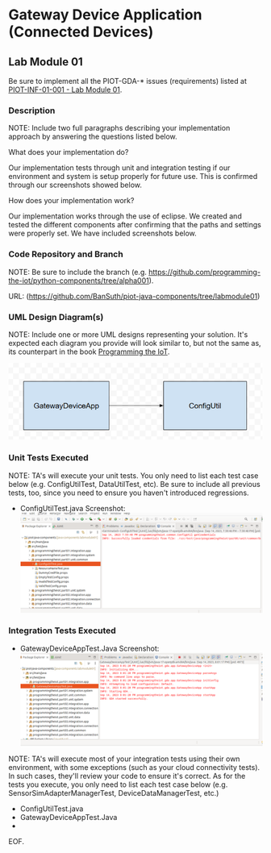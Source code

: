 # Gateway Device Application (Connected Devices)

## Lab Module 01

Be sure to implement all the PIOT-GDA-* issues (requirements) listed at [PIOT-INF-01-001 - Lab Module 01](https://github.com/orgs/programming-the-iot/projects/1#column-9974937).

### Description

NOTE: Include two full paragraphs describing your implementation approach by answering the questions listed below.

What does your implementation do? 

Our implementation tests through unit and integration testing if our environment and system is setup properly for future use. This is confirmed through our screenshots showed below.

How does your implementation work?

Our implementation works through the use of eclipse. We created and tested the different components after confirming that the paths and settings were properly set. We have included screenshots below.

### Code Repository and Branch

NOTE: Be sure to include the branch (e.g. https://github.com/programming-the-iot/python-components/tree/alpha001).

URL: (https://github.com/BanSuth/piot-java-components/tree/labmodule01)

### UML Design Diagram(s)

NOTE: Include one or more UML designs representing your solution. It's expected each
diagram you provide will look similar to, but not the same as, its counterpart in the
book [Programming the IoT](https://learning.oreilly.com/library/view/programming-the-internet/9781492081401/).

![](labmodule01/Images/GDA_UML.png)

### Unit Tests Executed

NOTE: TA's will execute your unit tests. You only need to list each test case below
(e.g. ConfigUtilTest, DataUtilTest, etc). Be sure to include all previous tests, too,
since you need to ensure you haven't introduced regressions.

- ConfigUtilTest.java
  Screenshot:
![](labmodule01/Images/Java_Unit_Test.png)

### Integration Tests Executed
- GatewayDeviceAppTest.Java
  Screenshot:
![](labmodule01/Images/Java_Int_Test.png)


NOTE: TA's will execute most of your integration tests using their own environment, with
some exceptions (such as your cloud connectivity tests). In such cases, they'll review
your code to ensure it's correct. As for the tests you execute, you only need to list each
test case below (e.g. SensorSimAdapterManagerTest, DeviceDataManagerTest, etc.)

- ConfigUtilTest.java
- GatewayDeviceAppTest.Java
- 

EOF.
